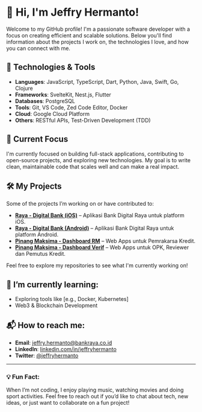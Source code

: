 # 👋 Hi, I'm Jeffry Hermanto!

Welcome to my GitHub profile! I'm a passionate software developer with a focus on creating efficient and scalable solutions. Below you'll find information about the projects I work on, the technologies I love, and how you can connect with me.

## 🔧 Technologies & Tools

- **Languages**: JavaScript, TypeScript, Dart, Python, Java, Swift, Go, Clojure
- **Frameworks**: SvelteKit, Nest.js, Flutter
- **Databases**: PostgreSQL
- **Tools**: Git, VS Code, Zed Code Editor, Docker
- **Cloud**: Google Cloud Platform
- **Others**: RESTful APIs, Test-Driven Development (TDD)

## 🚀 Current Focus

I'm currently focused on building full-stack applications, contributing to open-source projects, and exploring new technologies. My goal is to write clean, maintainable code that scales well and can make a real impact.

## 🛠️ My Projects

Some of the projects I’m working on or have contributed to:

- **[Raya - Digital Bank (iOS)](https://apps.apple.com/id/app/raya-digital-bank/id1627393834)** – Aplikasi Bank Digital Raya untuk platform iOS.
- **[Raya - Digital Bank (Android)](https://play.google.com/store/apps/details?id=id.co.bankraya.apps&hl=id&pli=1)** – Aplikasi Bank Digital Raya untuk platform Android.
- **[Pinang Maksima - Dashboard RM](https://dashboard-rm.pinang-maksima.pre-prod.bankraya.co.id)** – Web Apps untuk Pemrakarsa Kredit.
- **[Pinang Maksima - Dashboard Verif](https://dashboard-verif.pinang-maksima.pre-prod.bankraya.co.id)** – Web Apps untuk OPK, Reviewer dan Pemutus Kredit.

Feel free to explore my repositories to see what I'm currently working on!

## 🌱 I’m currently learning:

- Exploring tools like [e.g., Docker, Kubernetes]
- Web3 & Blockchain Development

## 📬 How to reach me:

- **Email**: [jeffry.hermanto@bankraya.co.id](mailto:jeffry.hermanto@bankraya.co.id)
- **LinkedIn**: [linkedin.com/in/jeffryhermanto](https://www.linkedin.com/in/jeffryhermanto)
- **Twitter**: [@jeffryhermanto](https://twitter.com/jeffryhermanto)

---

### 💡 Fun Fact:

When I’m not coding, I enjoy playing music, watching movies and doing sport activities. Feel free to reach out if you’d like to chat about tech, new ideas, or just want to collaborate on a fun project!
